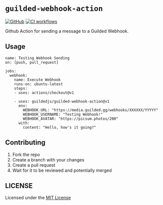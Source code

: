 # `guilded-webhook-action`

[![GitHub](https://img.shields.io/badge/License-MIT-yellow.svg)](https://github.com/guildedjs/guilded-webhook-action/blob/main/LICENSE)
[![CI workflows](https://github.com/guildedjs/guilded-webhook-action/actions/workflows/ci.yml/badge.svg)](https://github.com/guildedjs/guilded-webhook-action/actions/workflows/ci.yml)

Github Action for sending a message to a Guilded Webhook.

## Usage

```
name: Testing Webhook Sending
on: [push, pull_request]

jobs:
  webhook:
    name: Execute Webhook
    runs-on: ubuntu-latest
    steps:
    - uses: actions/checkout@v1

    - uses: guildedjs/guilded-webhook-action@v1
      env:
        WEBHOOK_URL: "https://media.guilded.gg/webhooks/XXXXXX/YYYYY"
        WEBHOOK_USERNAME: "Testing Webhook!"
        WEBHOOK_AVATAR: "https://picsum.photos/200"
      with:
        content: "Hello, how's it going?"
```

## Contributing

1. Fork the repo
2. Create a branch with your changes
3. Create a pull request
4. Wait for it to be reviewed and potentially merged

## LICENSE

Licensed under the [MIT License](https://github.com/guildedjs/guilded-webhook-action/blob/main/LICENSE)
